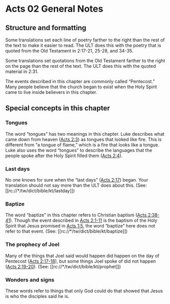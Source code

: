 # Acts 02 General Notes
## Structure and formatting

Some translations set each line of poetry farther to the right than the rest of the text to make it easier to read. The ULT does this with the poetry that is quoted from the Old Testament in 2:17-21, 25-28, and 34-35.

Some translations set quotations from the Old Testament farther to the right on the page than the rest of the text. The ULT does this with the quoted material in 2:31.

The events described in this chapter are commonly called “Pentecost.” Many people believe that the church began to exist when the Holy Spirit came to live inside believers in this chapter.

## Special concepts in this chapter

### Tongues

The word “tongues” has two meanings in this chapter. Luke describes what came down from heaven ([Acts 2:3](../../act/02/03.md)) as tongues that looked like fire. This is different from “a tongue of flame,” which is a fire that looks like a tongue. Luke also uses the word “tongues” to describe the languages that the people spoke after the Holy Spirit filled them ([Acts 2:4](../02/04.md)).

### Last days

No one knows for sure when the “last days” ([Acts 2:17](../../act/02/17.md)) began. Your translation should not say more than the ULT does about this. (See: [[rc://*/tw/dict/bible/kt/lastday]])

### Baptize

The word “baptize” in this chapter refers to Christian baptism ([Acts 2:38-41](../02/38.md)). Though the event described in [Acts 2:1-11](./01.md) is the baptism of the Holy Spirit that Jesus promised in [Acts 1:5](../../act/01/05.md), the word “baptize” here does not refer to that event. (See: [[rc://*/tw/dict/bible/kt/baptize]])

### The prophecy of Joel

Many of the things that Joel said would happen did happen on the day of Pentecost ([Acts 2:17-18](../02/17.md)), but some things Joel spoke of did not happen ([Acts 2:19-20](../02/19.md)). (See: [[rc://*/tw/dict/bible/kt/prophet]])

### Wonders and signs

These words refer to things that only God could do that showed that Jesus is who the disciples said he is.